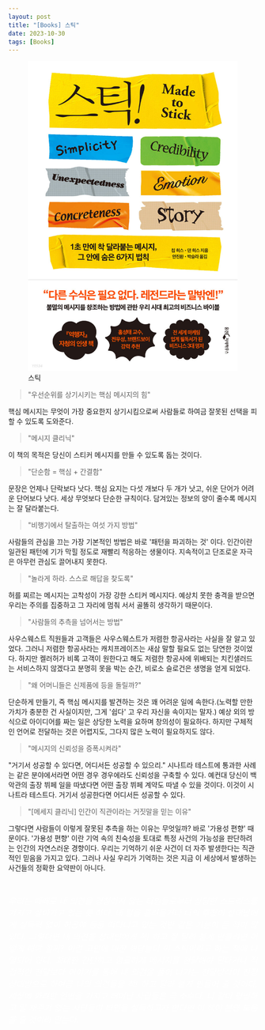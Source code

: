 ```yaml
---
layout: post
title: "[Books] 스틱"
date: 2023-10-30
tags: [Books]
---
```


<figure>
<img src="/assets/img/Stick.jpg" alt="스틱">
<figcaption>스틱</figcaption>
</figure>



> "우선순위를 상기시키는 핵심 메시지의 힘"

핵심 메시지는 무엇이 가장 중요한지 상기시킴으로써 사람들로 하여금 잘못된 선택을 피할 수 있도록 도와준다.

> "메시지 클리닉"

이 책의 목적은 당신이 스티커 메시지를 만들 수 있도록 돕는 것이다.

> "단순함 = 핵심 + 간결함"

문장은 언제나 단락보다 낫다. 핵심 요지는 다섯 개보다 두 개가 낫고, 쉬운 단어가 어려운 단어보다 낫다. 세상 무엇보다 단순한 규칙이다. 담겨있는 정보의 양이 줄수록 메시지는 잘 달라붙는다.


> "비행기에서 탈출하는 여섯 가지 방법"

사람들의 관심을 끄는 가장 기본적인 방법은 바로 '패턴을 파괴하는 것' 이다. 인간이란 일관된 패턴에 기가 막힐 정도로 재빨리 적응하는 생물이다. 지속적이고 단조로운 자극은 아무런 관심도 끌어내지 못한다.

> "놀라게 하라. 스스로 해답을 찾도록"

허를 찌르는 메시지는 고착성이 가장 강한 스티커 메시지다. 예상치 못한 충격을 받으면 우리는 주의를 집중하고 그 자리에 멈춰 서서 골똘히 생각하기 때문이다.

> "사람들의 추측을 넘어서는 방법"

사우스웨스트 직원들과 고객들은 사우스웨스트가 저렴한 항공사라는 사실을 잘 알고 있었다. 그러니 저렴한 항공사라는 캐치프레이즈는 새삼 말할 필요도 없는 당연한 것이었다. 하지만 켈러허가 비록 고객이 원한다고 해도 저렴한 항공사에 위배되는 치킨샐러드는 서비스하지 않겠다고 분명히 못을 박는 순간, 비로소 슬로건은 생명을 얻게 되었다.

> "왜 어머니들은 신제품에 등을 돌릴까?"

단순하게 만들기, 즉 핵심 메시지를 발견하는 것은 꽤 어려운 일에 속한다.(노력할 만한 가치가 충분한 건 사실이지만, 그게 '쉽다' 고 우리 자신을 속이지는 말자.) 예상 외의 방식으로 아이디어를 짜는 일은 상당한 노력을 요하며 창의성이 필요하다. 하지만 구체적인 언어로 전달하는 것은 어렵지도, 그다지 많은 노력이 필요하지도 않다.

> "메시지의 신뢰성을 증폭시켜라"

"거기서 성공할 수 있다면, 어디서든 성공할 수 있으리." 시나트라 테스트에 통과한 사례는 같은 분야에서라면 어떤 경우 경우에라도 신뢰성을 구축할 수 있다. 예컨대 당신이 백악관의 출장 뷔페 일을 따냈다면 어떤 출장 뷔페 계약도 따낼 수 있을 것이다. 이것이 시나트라 테스트다. 거기서 성공한다면 어디서든 성공할 수 있다.

> "[메세지 클리닉] 인간이 직관이라는 거짓말을 믿는 이유"

그렇다면 사람들이 이렇게 잘못된 추측을 하는 이유는 무엇일까? 바로 '가용성 편향' 때문이다. '가용성 편향' 이란 기억 속의 친숙성을 토대로 특정 사건의 가능성을 판단하려는 인간의 자연스러운 경향이다. 우리는 기억하기 쉬운 사건이 더 자주 발생한다는 직관적인 믿음을 가지고 있다. 그러나 사실 우리가 기억하는 것은 지금 이 세상에서 발생하는 사건들의 정확한 요약판이 아니다.

<br>

<p style='text-align: justify;'>
    <span style="color:white; font-size:120%">
		<i>
        우리는 때때로 내 의견을 경청하지 않는 타인들로부터 상당한 스트레스를 가지고 살아가고 있는 듯 하다. 내 말을 흘려듣거나 나의 주장이 상대방에게 설득력 없이 허공에 둥둥 떠다니고 있는 것만 같은 기분이 든 적이 많았다. 그렇다면 내 의견을 상대방에게 척! 하고 잘 달라 붙게 만들려면 어떻게 해야 할까? 이런 고민에 대한 해답들이 이 스틱이라고 하는 책에 나열되어 있다. 최대한 간단하고 명료하게 메시지를 전달해야 된다거나 직접적인 전달보다 이야기를 통해 내 의견을 풀어 나가는 전달방식이 진정 상대방으로 하여금 나의 의견들을 척! 하고 달라 붙게 만들어 줄 것이다. 세상에 화려한 언변을 가지고 태어난 사람들은 극 소수다. 나 같이 평범하고 말 재주가 없는 사람들이 타인을 설득하고자 한다면 이 책이 분명 도움을 줄 것이라 믿는다.
        </i>
    </span>
</p>
